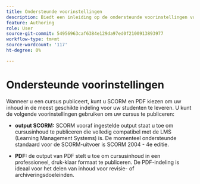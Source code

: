 ```yaml
---
title: Ondersteunde voorinstellingen
description: Biedt een inleiding op de ondersteunde voorinstellingen voor het publiceren van een cursus in de inhoud voor leren en training
feature: Authoring
role: User
source-git-commit: 54956963caf6384e129da97ed0f2100913893977
workflow-type: tm+mt
source-wordcount: '117'
ht-degree: 0%

---
```


# Ondersteunde voorinstellingen

Wanneer u een cursus publiceert, kunt u SCORM en PDF kiezen om uw inhoud in de meest geschikte indeling voor uw studenten te leveren. U kunt de volgende voorinstellingen gebruiken om uw cursus te publiceren:

- **output SCORM:** SCORM vooraf ingestelde output staat u toe om cursusinhoud te publiceren die volledig compatibel met de LMS (Learning Management Systems) is. De momenteel ondersteunde standaard voor de SCORM-uitvoer is SCORM 2004 - 4e editie.

- **PDF:** de output van PDF stelt u toe om cursusinhoud in een professioneel, druk-klaar formaat te publiceren. De PDF-indeling is ideaal voor het delen van inhoud voor revisie- of archiveringsdoeleinden.




